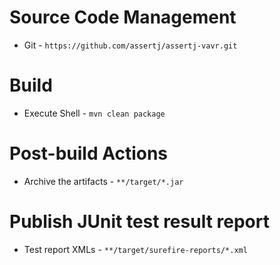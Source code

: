 # Source Code Management
* Git - `https://github.com/assertj/assertj-vavr.git`

# Build
* Execute Shell - `mvn clean package`

# Post-build Actions
* Archive the artifacts - `**/target/*.jar`

# Publish JUnit test result report
* Test report XMLs - `**/target/surefire-reports/*.xml`